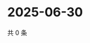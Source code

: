 # 2025-06-30

共 0 条

<!-- BEGIN ZHIHUVIDEO -->
<!-- 最后更新时间 Mon Jun 30 2025 23:12:46 GMT+0800 (China Standard Time) -->

<!-- END ZHIHUVIDEO -->
